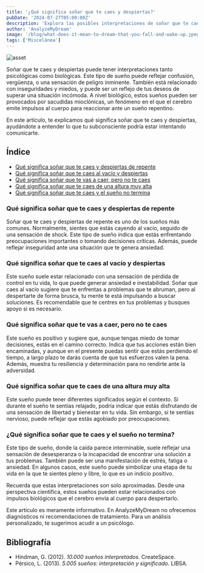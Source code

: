 ```yaml
---
title: '¿Qué significa soñar que te caes y despiertas?'
pubDate: '2024-07-27T05:00:00Z'
description: 'Explora las posibles interpretaciones de soñar que te caes y despiertas, desde la confusión y la vergüenza hasta las sacudidas mioclónicas.'
author: 'AnalyzeMyDream'
image: '/blog/what-does-it-mean-to-dream-that-you-fall-and-wake-up.jpeg'
tags: ['Miscelánea']
---
```


![asset](/blog/what-does-it-mean-to-dream-that-you-fall-and-wake-up.jpeg)

Soñar que te caes y despiertas puede tener interpretaciones tanto psicológicas como biológicas. Este tipo de sueño puede reflejar confusión, vergüenza, o una sensación de peligro inminente. También está relacionado con inseguridades y miedos, y puede ser un reflejo de tus deseos de superar una situación incómoda. A nivel biológico, estos sueños pueden ser provocados por sacudidas mioclónicas, un fenómeno en el que el cerebro emite impulsos al cuerpo para reaccionar ante un sueño repentino.

En este artículo, te explicamos qué significa soñar que te caes y despiertas, ayudándote a entender lo que tu subconsciente podría estar intentando comunicarte.

## Índice

- [Qué significa soñar que te caes y despiertas de repente](#que-significa-sonar-que-te-caes-y-despiertas-de-repente)
- [Qué significa soñar que te caes al vacío y despiertas](#que-significa-sonar-que-te-caes-al-vacio-y-despiertas)
- [Qué significa soñar que te vas a caer, pero no te caes](#que-significa-sonar-que-te-vas-a-caer-pero-no-te-caes)
- [Qué significa soñar que te caes de una altura muy alta](#que-significa-sonar-que-te-caes-de-una-altura-muy-alta)
- [Qué significa soñar que te caes y el sueño no termina](#que-significa-sonar-que-te-caes-y-la-caida-no-termina)

### Qué significa soñar que te caes y despiertas de repente

Soñar que te caes y despiertas de repente es uno de los sueños más comunes. Normalmente, sientes que estás cayendo al vacío, seguido de una sensación de shock. Este tipo de sueño indica que estás enfrentando preocupaciones importantes o tomando decisiones críticas. Además, puede reflejar inseguridad ante una situación que te genera ansiedad.

### Qué significa soñar que te caes al vacío y despiertas

Este sueño suele estar relacionado con una sensación de pérdida de control en tu vida, lo que puede generar ansiedad e inestabilidad. Soñar que caes al vacío sugiere que te enfrentas a problemas que te abruman, pero al despertarte de forma brusca, tu mente te está impulsando a buscar soluciones. Es recomendable que te centres en tus problemas y busques apoyo si es necesario.

### Qué significa soñar que te vas a caer, pero no te caes

Este sueño es positivo y sugiere que, aunque tengas miedo de tomar decisiones, estás en el camino correcto. Indica que tus acciones están bien encaminadas, y aunque en el presente puedas sentir que estás perdiendo el tiempo, a largo plazo te darás cuenta de que tus esfuerzos valen la pena. Además, muestra tu resiliencia y determinación para no rendirte ante la adversidad.

### Qué significa soñar que te caes de una altura muy alta

Este sueño puede tener diferentes significados según el contexto. Si durante el sueño te sentías relajado, podría indicar que estás disfrutando de una sensación de libertad y bienestar en tu vida. Sin embargo, si te sentías nervioso, puede reflejar que estás agobiado por preocupaciones.

### ¿Qué significa soñar que te caes y el sueño no termina?

Este tipo de sueño, donde la caída parece interminable, suele reflejar una sensación de desesperanza o la incapacidad de encontrar una solución a tus problemas. También puede ser una manifestación de estrés, fatiga o ansiedad. En algunos casos, este sueño puede simbolizar una etapa de tu vida en la que te sientes pleno y libre, lo que es un indicio positivo.

Recuerda que estas interpretaciones son solo aproximadas. Desde una perspectiva científica, estos sueños pueden estar relacionados con impulsos biológicos que el cerebro envía al cuerpo para despertarlo.

Este artículo es meramente informativo. En AnalyzeMyDream no ofrecemos diagnósticos ni recomendaciones de tratamiento. Para un análisis personalizado, te sugerimos acudir a un psicólogo.

## Bibliografía

- Hindman, G. (2012). *10.000 sueños interpretados*. CreateSpace.
- Pérsico, L. (2013). *5.005 sueños: interpretación y significado*. LIBSA.